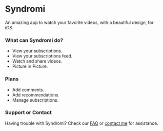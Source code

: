 # Syndromi

An amazing app to watch your favorite videos, with a beautiful design, for iOS.

### What can Syndromi do?

* View your subscriptions.
* View your subscriptions feed.
* Watch and share videos.
* Picture in Picture.

### Plans

* Add comments.
* Add recommendations.
* Manage subscriptions.

### Support or Contact

Having trouble with Syndromi? Check our [FAQ](addLater) or [contact me](addLater) for assistance.

